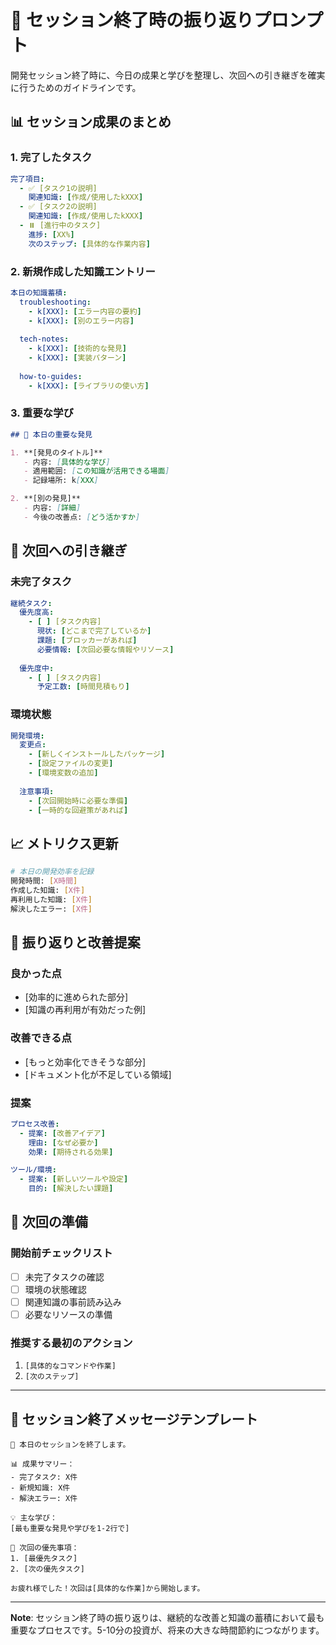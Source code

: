 # 🏁 セッション終了時の振り返りプロンプト

開発セッション終了時に、今日の成果と学びを整理し、次回への引き継ぎを確実に行うためのガイドラインです。

## 📊 セッション成果のまとめ

### 1. 完了したタスク
```yaml
完了項目:
  - ✅ [タスク1の説明]
    関連知識: [作成/使用したkXXX]
  - ✅ [タスク2の説明]
    関連知識: [作成/使用したkXXX]
  - ⏸️ [進行中のタスク]
    進捗: [XX%]
    次のステップ: [具体的な作業内容]
```

### 2. 新規作成した知識エントリー
```yaml
本日の知識蓄積:
  troubleshooting:
    - k[XXX]: [エラー内容の要約]
    - k[XXX]: [別のエラー内容]
  
  tech-notes:
    - k[XXX]: [技術的な発見]
    - k[XXX]: [実装パターン]
  
  how-to-guides:
    - k[XXX]: [ライブラリの使い方]
```

### 3. 重要な学び
```markdown
## 🔑 本日の重要な発見

1. **[発見のタイトル]**
   - 内容: [具体的な学び]
   - 適用範囲: [この知識が活用できる場面]
   - 記録場所: k[XXX]

2. **[別の発見]**
   - 内容: [詳細]
   - 今後の改善点: [どう活かすか]
```

## 🔄 次回への引き継ぎ

### 未完了タスク
```yaml
継続タスク:
  優先度高:
    - [ ] [タスク内容]
      現状: [どこまで完了しているか]
      課題: [ブロッカーがあれば]
      必要情報: [次回必要な情報やリソース]
  
  優先度中:
    - [ ] [タスク内容]
      予定工数: [時間見積もり]
```

### 環境状態
```yaml
開発環境:
  変更点:
    - [新しくインストールしたパッケージ]
    - [設定ファイルの変更]
    - [環境変数の追加]
  
  注意事項:
    - [次回開始時に必要な準備]
    - [一時的な回避策があれば]
```

## 📈 メトリクス更新

```bash
# 本日の開発効率を記録
開発時間: [X時間]
作成した知識: [X件]
再利用した知識: [X件]
解決したエラー: [X件]
```

## 💭 振り返りと改善提案

### 良かった点
- [効率的に進められた部分]
- [知識の再利用が有効だった例]

### 改善できる点
- [もっと効率化できそうな部分]
- [ドキュメント化が不足している領域]

### 提案
```yaml
プロセス改善:
  - 提案: [改善アイデア]
    理由: [なぜ必要か]
    効果: [期待される効果]

ツール/環境:
  - 提案: [新しいツールや設定]
    目的: [解決したい課題]
```

## 🎯 次回の準備

### 開始前チェックリスト
- [ ] 未完了タスクの確認
- [ ] 環境の状態確認
- [ ] 関連知識の事前読み込み
- [ ] 必要なリソースの準備

### 推奨する最初のアクション
1. `[具体的なコマンドや作業]`
2. `[次のステップ]`

---

## 📝 セッション終了メッセージテンプレート

```
🏁 本日のセッションを終了します。

📊 成果サマリー：
- 完了タスク: X件
- 新規知識: X件
- 解決エラー: X件

💡 主な学び：
[最も重要な発見や学びを1-2行で]

🔄 次回の優先事項：
1. [最優先タスク]
2. [次の優先タスク]

お疲れ様でした！次回は[具体的な作業]から開始します。
```

---

**Note**: セッション終了時の振り返りは、継続的な改善と知識の蓄積において最も重要なプロセスです。5-10分の投資が、将来の大きな時間節約につながります。